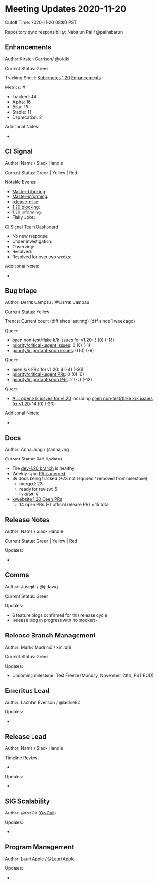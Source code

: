 # Meeting Updates 2020-11-20

Cutoff Time: 2020-11-20 08:00 PST

Repository sync responsibility: Nabarun Pal / @palnabarun

## Enhancements

Author:Kirsten Garrison/ @oikiki

Current Status: Green

Tracking Sheet: [Kubernetes 1.20 Enhancements][enhancements-tracking]

Metrics: #
  - Tracked: 44
  - Alpha: 16
  - Beta: 15
  - Stable:  11
  - Deprecation: 2

Additional Notes:
  - <!-- ANY ADDITIONAL UPDATE -->

## CI Signal

Author: Name / Slack Handle

Current Status: Green | Yellow | Red

Notable Events:
  - [Master-blocking][ci-signal-master-blocking]:
  - [Master-informing][ci-signal-master-informing]:
  - [release-misc][ci-signal-release-misc]:
  - [1.20 blocking][ci-signal-1.20-blocking]:
  - [1.20 informing][ci-signal-1.20-informing]:
  - Flaky Jobs:

[CI Signal Team Dashboard][ci-signal-team-dashboard]
  - No new response:
  - Under investigation:
  - Observing:
  - Resolved:
  - Resolved for over two weeks:

Additional Notes:
  - <!-- ANY ADDITIONAL UPDATE -->


## Bug triage

Author: Derrik Campau / @Derrik Campau

Current Status: Yellow

Trends: Current count (diff since last mtg) (diff since 1 week ago)

Query:
  - [open non-test/flake k/k issues for v1.20][bt-issue-1.20-open-kk-non-failing]: 2 (0) (-18)
  - [priority/critical-urgent issues][bt-issue-1.20-critical-urgent]: 0 (0) (-1)
  - [priority/important-soon issues][bt-issue-1.20-important-soon]: 0 (0) (-6)

Query:
  - [open k/k PR’s for v1.20][bt-pr-1.20-open]: 4 (-4) (-36)
  - [priority/critical-urgent PRs][bt-pr-1.20-critical-urgent]: 0 (0) (0)
  - [priority/important-soon PRs][bt-pr-1.20-important-soon]: 2 (-2) (-12)

Query:
  - [ALL open k/k issues for v1.20][bt-issue-1.20-all] including [open non-test/flake k/k issues for v1.20][bt-issue-1.20-open-kk-non-failing]: 14 (0) (-20)

Additional Notes:
  - <!-- ANY ADDITIONAL UPDATE -->


## Docs

Author: Anna Jung / @annajung

Current Status: Red
Updates:
  - The [dev-1.20 branch](https://github.com/kubernetes/website/pull/24138) is healthy
  - Weekly sync [PR is merged](https://github.com/kubernetes/website/pull/25115)
  - 36 docs being tracked (+23 not required / removed from milestone)
    - merged: 23
    - ready for review: 5
    - in draft: 8
  - [k/website 1.20 Open PRs](https://github.com/kubernetes/website/pulls?q=is%3Aopen+is%3Apr+milestone%3A1.20)
    - 14 open PRs (+1 official release PR) = 15 total


## Release Notes

Author: Name / Slack Handle

Current Status: Green | Yellow | Red

Updates:
  - <!-- START HERE -->


## Comms

Author: Joseph / @j-dawg

Current Status: Green

Updates:
  - 6 feature blogs confirmed for this release cycle
  - Release blog in progress with no blockers-


## Release Branch Management

Author: Marko Mudrinić / xmudrii

Current Status: Green

Updates:
  - Upcoming milestone: Test Freeze (Monday, November 23th, PST EOD)


## Emeritus Lead

Author: Lachlan Evenson / @lachie83

Updates:
  - <!-- START HERE -->


## Release Lead

Author: Name / Slack Handle

Timeline Review:
  - <!-- Important events in current week -->
Updates:
  - <!-- START HERE -->


## SIG Scalability

Author: @tosi3k ([On Call][scalability-oncall])

Updates:
  - <!-- START HERE -->

## Program Management

Author: Lauri Apple / @Lauri Apple

Updates:
  - <!-- START HERE -->


<!-- References henceforth. Please modify if you see anything out of the place. -->

[enhancements-tracking]: https://bit.ly/k8s-1-20-enhancements
[ci-signal-master-blocking]: https://testgrid.k8s.io/sig-release-master-blocking
[ci-signal-master-informing]: https://testgrid.k8s.io/sig-release-master-informing
[ci-signal-release-misc]: https://testgrid.k8s.io/sig-release-misc
[ci-signal-1.20-blocking]: https://testgrid.k8s.io/sig-release-1.20-blocking
[ci-signal-1.20-informing]: https://testgrid.k8s.io/sig-release-1.20-informing
[ci-signal-team-dashboard]: https://github.com/orgs/kubernetes/projects/11?fullscreen=true
[bt-issue-1.20-open-kk-non-failing]: https://github.com/kubernetes/kubernetes/issues?q=is%3Aopen+milestone%3Av1.20+is%3Aissue+sort%3Aupdated-asc+-label%3Akind%2Ffailing-test+-label%3Akind%2Fflake+
[bt-issue-1.20-critical-urgent]: https://github.com/kubernetes/kubernetes/issues?q=is%3Aopen+milestone%3Av1.20+label%3Apriority%2Fcritical-urgent+is%3Aissue+sort%3Aupdated-asc+-label%3Akind%2Ffailing-test+-label%3Akind%2Fflake+
[bt-issue-1.20-important-soon]: https://github.com/kubernetes/kubernetes/issues?q=is%3Aopen+milestone%3Av1.20+label%3Apriority%2Fimportant-soon+is%3Aissue+sort%3Aupdated-asc+-label%3Akind%2Ffailing-test+-label%3Akind%2Fflake+
[bt-pr-1.20-open]: https://github.com/kubernetes/kubernetes/pulls?q=repo%3Akubernetes%2Fkubernetes+is%3Aopen+milestone%3Av1.20+is%3Apr+sort%3Aupdated-asc+
[bt-pr-1.20-critical-urgent]: https://github.com/kubernetes/kubernetes/pulls?q=repo%3Akubernetes%2Fkubernetes+is%3Aopen+milestone%3Av1.20+is%3Apr+sort%3Aupdated-asc+label%3Apriority%2Fcritical-urgent
[bt-pr-1.20-important-soon]: https://github.com/kubernetes/kubernetes/pulls?q=repo%3Akubernetes%2Fkubernetes+is%3Aopen+milestone%3Av1.20+label%3Apriority%2Fimportant-soon+is%3Apr+sort%3Aupdated-asc+
[bt-issue-1.20-all]: https://github.com/kubernetes/kubernetes/issues?q=repo%3Akubernetes%2Fkubernetes+milestone%3Av1.20+is%3Aissue+is%3Aopen+sort%3Aupdated-asc+
[scalability-oncall]: https://go.k8s.io/oncall
